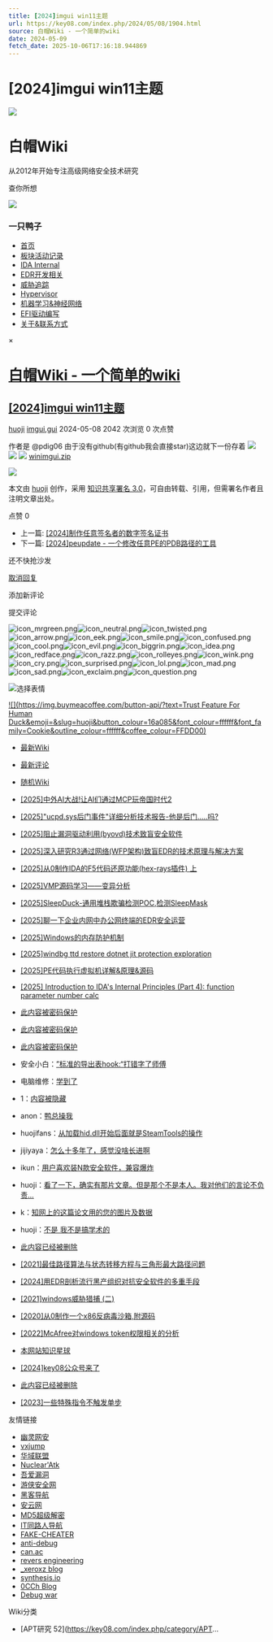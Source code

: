 ```yaml
---
title: [2024]imgui win11主题
url: https://key08.com/index.php/2024/05/08/1904.html
source: 白帽Wiki - 一个简单的wiki
date: 2024-05-09
fetch_date: 2025-10-06T17:16:18.944869
---
```


# [2024]imgui win11主题

[![](https://key08.com/avatar_pack.gif)](https://key08.com/)

# 白帽Wiki

从2012年开始专注高级网络安全技术研究

查你所想

![](https://key08.com/avatar_pack.gif)

### 一只鸭子

* [首页](https://key08.com/)
* [板块活动记录](https://key08.com/index.php/1596.html "板块活动记录")
* [IDA Internal](https://key08.com/index.php/2365.html "IDA Internal")
* [EDR开发相关](https://key08.com/index.php/project_ayy_waf.html "EDR开发相关")
* [威胁追踪](https://key08.com/index.php/cve_detect.html "威胁追踪")
* [Hypervisor](https://key08.com/index.php/hypervisor_code.html "Hypervisor")
* [机器学习&神经网络](https://key08.com/index.php/keras.html "机器学习&神经网络")
* [EFI驱动编写](https://key08.com/index.php/EFI_Driver_Code.html "EFI驱动编写")
* [关于&联系方式](https://key08.com/index.php/215273185.html "关于&联系方式")

×

# [白帽Wiki - 一个简单的wiki](https://key08.com/)

## [[2024]imgui win11主题](https://key08.com/index.php/2024/05/08/1904.html)

[huoji](https://key08.com/index.php/author/1/)
 [imgui](https://key08.com/index.php/tag/imgui/),[gui](https://key08.com/index.php/tag/gui/)
 2024-05-08
 2042 次浏览
 0 次点赞

作者是 @pdig06
由于没有github(有github我会直接star)这边就下一份存着
![](https://key08.com/usr/uploads/2024/05/1368801555.png)
![](https://key08.com/usr/uploads/2024/05/4288364990.png)
![](https://key08.com/usr/uploads/2024/05/1641003780.png)
[winimgui.zip](https://key08.com/usr/uploads/2024/05/4155416155.zip)

![](https://key08.com/usr/themes/GreenGrapes/img/creativecommons-cc.png)

本文由 [huoji](https://key08.com/index.php/author/1/) 创作，采用 [知识共享署名 3.0](http://creativecommons.org/licenses/by/3.0/cn)，可自由转载、引用，但需署名作者且注明文章出处。

 点赞 0

* 上一篇: [[2024]制作任意签名者的数字签名证书](https://key08.com/index.php/2024/05/08/1897.html "[2024]制作任意签名者的数字签名证书")
* 下一篇: [[2024]peupdate - 一个修改任意PE的PDB路径的工具](https://key08.com/index.php/2024/05/11/1912.html "[2024]peupdate - 一个修改任意PE的PDB路径的工具")

还不快抢沙发

[取消回复](https://key08.com/index.php/2024/05/08/1904.html#respond-post-1904)

添加新评论

提交评论

![icon_mrgreen.png](https://key08.com/usr/plugins/Smilies/tieba/icon_mrgreen.png)![icon_neutral.png](https://key08.com/usr/plugins/Smilies/tieba/icon_neutral.png)![icon_twisted.png](https://key08.com/usr/plugins/Smilies/tieba/icon_twisted.png)![icon_arrow.png](https://key08.com/usr/plugins/Smilies/tieba/icon_arrow.png)![icon_eek.png](https://key08.com/usr/plugins/Smilies/tieba/icon_eek.png)![icon_smile.png](https://key08.com/usr/plugins/Smilies/tieba/icon_smile.png)![icon_confused.png](https://key08.com/usr/plugins/Smilies/tieba/icon_confused.png)![icon_cool.png](https://key08.com/usr/plugins/Smilies/tieba/icon_cool.png)![icon_evil.png](https://key08.com/usr/plugins/Smilies/tieba/icon_evil.png)![icon_biggrin.png](https://key08.com/usr/plugins/Smilies/tieba/icon_biggrin.png)![icon_idea.png](https://key08.com/usr/plugins/Smilies/tieba/icon_idea.png)![icon_redface.png](https://key08.com/usr/plugins/Smilies/tieba/icon_redface.png)![icon_razz.png](https://key08.com/usr/plugins/Smilies/tieba/icon_razz.png)![icon_rolleyes.png](https://key08.com/usr/plugins/Smilies/tieba/icon_rolleyes.png)![icon_wink.png](https://key08.com/usr/plugins/Smilies/tieba/icon_wink.png)![icon_cry.png](https://key08.com/usr/plugins/Smilies/tieba/icon_cry.png)![icon_surprised.png](https://key08.com/usr/plugins/Smilies/tieba/icon_surprised.png)![icon_lol.png](https://key08.com/usr/plugins/Smilies/tieba/icon_lol.png)![icon_mad.png](https://key08.com/usr/plugins/Smilies/tieba/icon_mad.png)![icon_sad.png](https://key08.com/usr/plugins/Smilies/tieba/icon_sad.png)![icon_exclaim.png](https://key08.com/usr/plugins/Smilies/tieba/icon_exclaim.png)![icon_question.png](https://key08.com/usr/plugins/Smilies/tieba/icon_question.png)

![选择表情](https://key08.com/usr/plugins/Smilies/tieba/icon_smile.png)

[![](https://img.buymeacoffee.com/button-api/?text=Trust Feature For Human Duck&emoji=&slug=huoji&button_colour=16a085&font_colour=ffffff&font_family=Cookie&outline_colour=ffffff&coffee_colour=FFDD00)](https://www.buymeacoffee.com/huoji)

* [最新Wiki](#sidebar-new)
* [最新评论](#sidebar-comment)
* [随机Wiki](#sidebar-rand)

* [[2025]中外AI大战!让AI们通过MCP玩帝国时代2](https://key08.com/index.php/2025/10/04/2816.html)
* [[2025]"ucpd.sys后门事件"详细分析技术报告-他是后门.....吗?](https://key08.com/index.php/2025/09/18/2815.html)
* [[2025]阻止漏洞驱动利用(byovd)技术致盲安全软件](https://key08.com/index.php/2025/09/15/2785.html)
* [[2025]深入研究R3通过网络(WFP架构)致盲EDR的技术原理与解决方案](https://key08.com/index.php/2025/08/31/2761.html)
* [[2025]从0制作IDA的F5代码还原功能(hex-rays插件) 上](https://key08.com/index.php/2025/08/12/2731.html)
* [[2025]VMP源码学习——变异分析](https://key08.com/index.php/2025/07/31/2729.html)
* [[2025]SleepDuck-通用堆栈欺骗检测POC,检测SleepMask](https://key08.com/index.php/2025/07/13/2716.html)
* [[2025]聊一下企业内网中办公网终端的EDR安全运营](https://key08.com/index.php/2025/07/06/2697.html)
* [[2025]Windows的内存防护机制](https://key08.com/index.php/2025/06/23/2688.html)
* [[2025]windbg ttd restore dotnet jit protection exploration](https://key08.com/index.php/2025/06/18/2683.html)
* [[2025]PE代码执行虚拟机详解&原理&源码](https://key08.com/index.php/2025/06/16/2663.html)
* [[2025] Introduction to IDA's Internal Principles (Part 4): function parameter number calc](https://key08.com/index.php/2025/05/18/2560.html)
* [此内容被密码保护](https://key08.com/index.php/2025/05/14/2549.html)
* [此内容被密码保护](https://key08.com/index.php/2025/05/13/2545.html)
* [此内容被密码保护](https://key08.com/index.php/2025/05/09/2541.html)

* 安全小白：[”标准的导出表hook:“打错字了师傅](https://key08.com/index.php/2025/09/15/2785.html/comment-page-1#comment-213)
* 电脑维修：[学到了](https://key08.com/index.php/2021/11/15/1394.html/comment-page-1#comment-212)
* 1：[内容被隐藏](https://key08.com/index.php/2025/05/06/2507.html/comment-page-1#comment-211)
* anon：[鸭总操我](https://key08.com/index.php/2025/04/15/2424.html/comment-page-1#comment-210)
* huojifans：[从加载hid.dll开始后面就是SteamTools的操作](https://key08.com/index.php/2025/01/03/2330.html/comment-page-1#comment-209)
* jijiyaya：[怎么十多年了，感觉没啥长进啊](https://key08.com/index.php/215273185.html/comment-page-1#comment-208)
* ikun：[用户喜欢装N款安全软件，兼容爆炸](https://key08.com/index.php/2024/11/23/2268.html/comment-page-1#comment-207)
* huoji：[看了一下，确实有那片文章。但是那个不是本人。我对他们的言论不负责...](https://key08.com/index.php/2021/03/05/945.html/comment-page-1#comment-206)
* k：[知网上的这篇论文用的您的图片及数据](https://key08.com/index.php/2021/03/05/945.html/comment-page-1#comment-205)
* huoji：[不是 我不是搞学术的](https://key08.com/index.php/2021/03/05/945.html/comment-page-1#comment-204)

* [此内容已经被删除](https://key08.com/index.php/2020/06/21/721.html "此内容已经被删除")
* [[2021]最佳路径算法与状态转移方程与三角形最大路径问题](https://key08.com/index.php/2021/04/05/992.html "[2021]最佳路径算法与状态转移方程与三角形最大路径问题")
* [[2024]用EDR剖析流行黑产组织对抗安全软件的多重手段](https://key08.com/index.php/2024/05/02/1888.html "[2024]用EDR剖析流行黑产组织对抗安全软件的多重手段")
* [[2021]windows威胁猎捕 (二)](https://key08.com/index.php/2021/06/05/1134.html "[2021]windows威胁猎捕 (二)")
* [[2020]从0制作一个x86反病毒沙箱,附源码](https://key08.com/index.php/2022/09/07/1571.html "[2020]从0制作一个x86反病毒沙箱,附源码")
* [[2022]McAfree对windows token权限相关的分析](https://key08.com/index.php/2022/08/29/1527.html "[2022]McAfree对windows token权限相关的分析")
* [本网站知识星球](https://key08.com/index.php/2022/09/16/1588.html "本网站知识星球")
* [[2024]key08公众号来了](https://key08.com/index.php/2024/08/17/1970.html "[2024]key08公众号来了")
* [此内容已经被删除](https://key08.com/index.php/2020/01/10/625.html "此内容已经被删除")
* [[2023]一些特殊指令不触发单步](https://key08.com/index.php/2023/11/10/1815.html "[2023]一些特殊指令不触发单步")

友情链接

* [幽灵网安](https://bbs.wghostk.com)
* [vxjump](http://www.vxjump.net/)
* [华域联盟](https://www.cnhackhy.com/)
* [Nuclear'Atk](https://lcx.cc/)
* [吾爱漏洞](http://www.52bug.cn/)
* [游侠安全网](http://www.youxia.org/)
* [黑客导航](http://www.hac-ker.com/)
* [安云网](http://www.anyun.org/)
* [MD5超级解密](http://www.ttmd5.com/)
* [IT同路人导航](https://www.id05.com/)
* [FAKE-CHEATER](https://blog.renjing.wang/)
* [anti-debug](https://anti-debug.checkpoint.com/)
* [can.ac](https://blog.can.ac/)
* [revers engineering](https://revers.engineering/)
* [\_xeroxz blog](https://back.engineering/)
* [synthesis.io](https://synthesis.to/)
* [0CCh Blog](https://0cch.com/index.html)
* [Debug war](https://www.debugwar.com)

Wiki分类

* [APT研究 52](https://key08.com/index.php/category/APT...